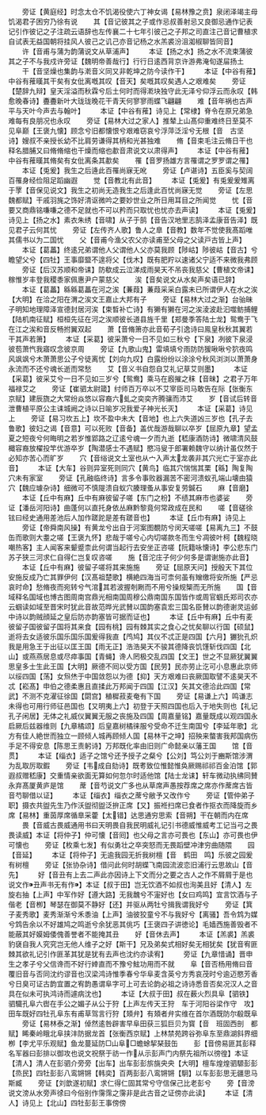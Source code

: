 <!-- { "loadSidebar": true } -->
　　旁证【黄庭经】时念太仓不饥渴役使六丁神女谒【易林豫之贲】泉闭泽竭主母饥渴君子困穷乃徐有说
　　其【音记彼其之子或作忌叔善射忌又良御忌通作记表记引作彼记之子注疏云语辞也左传襄二十七年引彼己之子邦之司直注己音记曹植求自试表无益国朝将挂风人彼己之讥己亦音记杨之水羔裘汾沮洳椒聊皆同音】
　　许【音甫与蒲为韵蒲说文从草浦声】
　　本证【扬之水】扬之水不流束蒲彼其之子不与我戍许旁证【魏明帝善哉行】行行日逺西背京许游弗淹旬遂屇扬土
　　干【音坚燥也集韵与漧音义同又非乾坤之防今读作干】
　　本证【中谷有蓷】中谷有蓷暵其干矣有女仳离嘅其叹【音天】矣嘅其叹矣遇人之艰难矣
　　旁证【楚辞九辩】皇天淫溢而秋霖兮后土何时而得漧块独守此无泽兮仰浮云而永叹【韩愈晚春诗】斖斖新叶大珑珑晚花干青天何寥寥雨蝶飞翩翩
　　难【音年祸也古声平与天叶今声去与翰叶】
　　本证【中谷有蓷】诗见上【常棣】脊令在原兄弟急难每有良朋况也永叹
　　旁证【易林大过之家人】推辇上山髙仰重难终日至莫不见阜巅【王褒九懐】顾念兮旧都懐恨兮艰难窃哀兮浮萍泛淫兮无根【音　古坚　诗】嫂叔不亲授长幼不比肩劳谦得其柄和光甚独难
　　脩【音束毛注云脩日干也释名腊脯又曰脩脩缩也干燥而缩也歗音肃说文以肃得声】
　　本证【中谷有蓷】中谷有蓷暵其脩矣有女仳离条其歗矣
　　罹【音罗扬雄方言罹谓之罗罗谓之罹】
　　本证【兎爰】我生之后逄此百罹尚寐无吪
　　旁证【卢谌诗】五臣奚与契阔百罹身经俭阻足蹈幽遐
　　觉【音教北有此音】
　　本证【兎爰】有兎爰爰雉离于罦【音保见说文】我生之初尚无造我生之后逢此百忧尚寐无觉
　　旁证【左思魏都赋】干戚羽旄之饰好清讴微吟之要妙世业之所日用耳目之所闻觉
　　忧【音要又商鼎铭嗛嗛之德不足就也不可以矜而只取忧也忧亦去声读】
　　本证【兎爰】诗见上【扬之水】素衣朱绣【音啸】从子于鹄【音告汉地里志鹄泽孟康音告泽】既见君子云何其忧
　　旁证【左传齐人歌】鲁人之臯【音教】数年不觉使我髙蹈唯其儒书以为二国忧
　　父【音甫今渔父农父亦读甫至父母之父读戸古皆上声】
　　本证【葛藟】终逺兄弟谓他人父谓他人父亦莫我顾【陟岵】陟彼岵【音古】兮瞻望父兮【四牡】王事靡盬不遑将父【伐木】既有肥羜以速诸父宁适不来微我弗顾
　　旁证【后汉苏顺和帝诔】防欷成云泣涕成雨昊天不吊丧我慈父【曹植文帝诔】稼惟岁丰登我稷黍家佩惠尹户蒙慈父
　　涘【音矣说文从水矣声矣语已辞】
　　本证【葛藟】緜緜葛藟在河之涘【蒹葭】蒹葭采采白露未已所谓伊人在水之涘【大明】在洽之阳在渭之涘文王嘉止大邦有子
　　旁证【易林大过之渐】台骀昧子明知地理障泽宣德封居河涘【束晳补亡诗】有獭有獭在河之涘淩波赴汩噬鲂捕鲤【陆机南征赋】桓桓先征在河之涘顺彼长道县旌千里【郑曼季答陆士龙】鸳鸯于飞在江之涘和音反畅拊翼双起
　　萧【音脩箫亦此音荀子引逸诗曰鳯皇秋秋其翼若干其声若箫】
　　本证【采葛】彼采萧兮一日不见如三秋兮【下泉】冽彼下泉浸彼苞萧忾我寤叹念彼京周
　　旁证【九歌山鬼】雷填填兮雨防防猨啾啾兮狖夜鸣风飒飒兮木萧萧思公子兮徒离忧【刘向九叹】白露纷纷以涂涂兮秋风浏浏以萧萧身永流而不还兮魂长逝而常愁
　　艾【音义书自怨自艾礼记草艾则墨】
　　本证【采葛】彼采艾兮一日不见如三岁兮【鸳鸯】乘马在廏摧之秣【音昧】之君子万年福禄艾之
　　旁证【崔驷太尉箴】纣师百万卒以不艾宰臣司马敢告在际【张衡东京赋】建辰旒之大常纷焱悠以容裔六虬之奕奕齐腾骧而沛艾
　　岁【音试后转音泄曹植平原公主诔城阙之诗以日喻岁况我爱子神光长灭】
　　本证【采葛】诗见上
　　旁证【易习坎五上】坎不盈中未大【音地】也上六失道凶三岁也【孔子去鲁歌】彼妇之谒【音意】可以死败【音备】盖优哉游哉聊以卒岁【屈原九章】望孟夏之短夜兮何晦明之若岁惟郢路之辽逺兮魂一夕而九逝【嵇康酒防诗】微啸清风鼓檝容裔放櫂投竿优游卒岁【陶潜感士不遇赋】愍冯叟于郎署赖魏守以纳计虽仅然于必知亦苦心而旷岁
　　穴【音绤说文土室也从宀入声太龙袭非其穴光亡于室亦此音】
　　本证【大车】谷则异室死则同穴【黄鸟】临其穴惴惴其栗【緜】陶复陶穴未有家室
　　旁证【孔融临终诗】言多令事败器漏苦不密河溃蚁孔端山壊由猿穴【魏应璩杂诗】细微可不慎隄溃自蚁穴腠理蚤从事安复劳鍼石
　　麻【音磨】
　　本证【丘中有麻】丘中有麻彼留子嗟【东门之枌】不绩其麻市也婆娑
　　旁证【潘岳河阳诗】曲蓬何以直托身依丛麻黔黎竟何常政成在民和
　　嗟【音磋徐铉曰经史通用差池后人加作蹉跎是差有蹉音也】
　　本证【丘巾有麻】诗见上
　　旁证【帝舜南风操】有黄龙兮出自于河案图覩防兮闵天嗟嗟【易离九三】不鼓缶而歌则大耋之嗟【王褒九怀】悲哉于嗟兮心内切嗟款冬而生兮凋彼叶柯【魏程晓嘲热客】主人闻客来颦蹙柰此何谓当起行去安坐正咨嗟【阮籍咏懐诗】李公悲东门苏子狭三河求仁自得仁岂复叹咨嗟
　　施【音沱庄子何少何多是谓谢施亦此音】
　　本证【丘中有麻】彼留子嗟将其来施施
　　旁证【屈原天问】授殷天下其位安施反成乃亡其罪伊何【汉髙祖楚歌】横絶四海当可柰何虽有矰缴将安所施【严忌哀时命】愁脩夜而宛转兮气涫其若波握剞劂而不用兮操规榘而无所施
　　国【音域释名国域也博古图周南宫鼎光相南国周穆公鼎南国东国皆作或周官蝈氏郑司农亦云蝈读如域至晋宋时犹此音故范晔光武賛以国韵塞袁宏三国名臣賛以韵德谢灵运邺中诗以韵贼顔延之皇后防亦韵塞皆可据而证也】
　　本证【丘中有麻】丘中有麦彼留子国彼留子国将其来食【园有桃】园有棘其实之食心之忧矣聊以行国【硕鼠】逝将去女适彼乐国乐国乐国爰得我直【鸤鸠】其仪不忒正是四国【六月】玁狁孔炽我是用急王于出征以匡王国【雨无正】浩浩昊天不骏其德降丧饥馑斩伐四国【北山】或燕燕居息或尽瘁事国【青蝇】谗人罔极交乱四国【文王】世之不显厥犹翼翼思皇多士生此王国【大明】厥德不囘以受方国【民劳】民亦劳止汔可小息惠此京师以绥四国【荡】女炰烋于中国敛怨以为德【抑】天方艰难曰丧厥国取譬不逺昊天不忒【崧髙】申伯之德柔惠且直揉此万邦闻于四国【江汉】矢其文德洽此四国【常武】不测不克濯征徐国【閟宫】稙穉菽麦奄有下国
　　旁证【易谦上六】鸣谦志未得也可用行师征邑国也【又明夷上六】初登于天照四国也后入于地失则也【礼记孔子闲居】无体之礼威仪翼翼无服之丧施及四国【周嘉量铭】嘉量既成以观四国永启厥后兹器维则【九章橘颂】后皇嘉树橘徕服兮受命不迁生南国兮【李延年歌】北方有佳人絶世而独立一顾倾人城再顾倾人国【易林干之坤】招殃来螫害我邦国病伤手足不得安息【陈思王责躬诗】万邦既化率由旧则广命懿亲以藩王国
　　馆【音贯】
　　本证【缁衣】适子之馆兮还予授子之粲兮【公刘】笃公刘于豳斯馆涉渭为乱取厉取鍜
　　旁证【韦成自劾诗】既耉致位惟懿惟奂厥赐祁祁百金泊馆【郭遐叔赠嵇康】交重情亲欲面无算如何忽尔时适他馆【陆士龙诔】轩车微动执绋同賛永弃髙厦黄庐是馆
　　蓆【音芍说文广多也从草席声愚按荐席之席亦作蓆席古皆音芍聊借以证】
　　本证【缁衣】缁衣之蓆兮敝予又改作兮
　　旁证【管仲弟子职】摄衣共盥先生乃作沃盥彻盥泛拚正席【又】振袵扫席已食者作抠衣而降旋而乡席【易林】重茵厚席循臯采藿【太错】达思通穷思索【音朔】干在朝而内在席
　　畏【音威古畏威通用书曰天明畏自我民明威礼记引书德威惟威考工记当弓之畏畏读威】本证【将仲子】仲可懐【音囘】也父母之言亦可畏也【东山】亦可畏也伊可懐也
　　旁证【枚乘七发】有似勇壮之卒突怒而无畏蹈壁冲津穷曲随隈
　　园【音延】
　　本证【将仲子】无逾我园无折我树檀【音　鹤田　鸣】乐彼之园爰有树檀
　　旁证【张协杂诗】借问此何时胡蝶飞南园流波恋旧浦行云思故山【音先】
　　好【音丑有上去二声此亦因诗上下文而分之要之古人之作不屑屑于是也说文作丑声书无有作】本证【叔于田】岂无饮酒不如叔也洵美且好【清人】左旋右抽【上声】中军作好【遵大路】无我魗兮不寁好也【女曰鸡鸣】宜言饮酒与子偕老【音栁】琴瑟在御莫不静好【还】并驱从两牡兮揖我谓我好兮
　　旁证【箕子麦秀歌】麦秀渐渐兮禾黍油【上声】油彼狡童兮不与我好兮【离骚】吾令鸩为媒兮鸩告余以不好雄鸠之鸣逝兮余犹恶其佻巧【王褒四子讲徳论】毛嫱西施善毁者不能蔽其好嫫姆倭傀善誉者不能掩其丑
　　好【音休去声】
　　本证【羔裘】羔裘豹褎自我人究究岂无他人维子之好【斯干】兄及弟矣式相好矣无相犹矣【犹音宥匪棘其欲礼记引作匪革其犹是犹有去声也沈约亦读宥】
　　旁证【九章惜诵】晋申生之孝子兮父信谗而不好行婞直而不豫兮鮌功用而不就
　　阜【音否杨用脩曰音覆旧音与否同沈约谬音也汉梁鸿诗惟季春兮华阜麦含英兮方秀哀茂时兮逾迈愍芳香兮日臭可证古韵宜置之宥韵愚谓阜字可上可去论韵必祖之诗诗悉音否矣况汉人之音具在似未可执鸿诗而遽病沈也】
　　本证【大叔于田】叔在薮火烈具阜【驷铁】驷驖孔阜六辔在手公之媚子从公于狩【上声左传天王狩　车于河阳谷梁作守　攻】田车既好四牡孔阜东有甫草驾言行狩【頍弁】有頍者弁实维在首尔酒既防尔殽既阜
　　旁证【易林泰之渐】倬然逺咎辟害早阜田获三狐巨贝为寳【音　班固西剖　都赋】睎秦岭睋北阜挟沣防据龙首【张衡西京赋】上林禁苑跨谷弥阜东至鼎湖斜界细栁【李尤平乐观赋】鱼龙蔓延防□山阜□蟾蜍挈琹鼓缶
　　彭【音傍易匪其彭释名军器曰彭排以御攻也说文祝祭于祊一作从示彭声门内祭先祖所以徬徨】本证【清人】清人在彭驷介旁旁【出车】出车彭彭旂旐央央【大明】檀车煌煌驷騵彭彭【烝民】四牡彭彭八鸾锵锵【韩奕】百两彭彭八鸾锵锵【駉】以车彭彭思无疆思马斯臧
　　旁证【刘歆遂初赋】求仁得仁固其常兮守信保己比老彭兮
　　旁【音滂说文滂从水旁声徐曰今俗别作霶霈之霶非是此古音之证傍亦此读】
　　本证【清人】诗见上【北山】四牡彭彭王事傍傍
